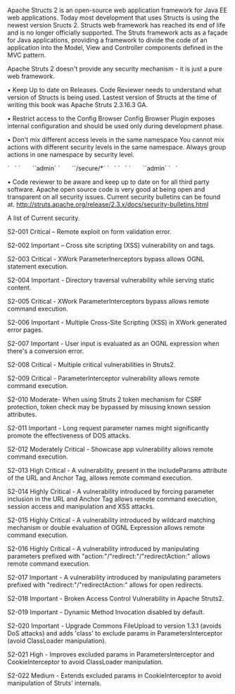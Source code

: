 Apache Structs 2 is an open-source web application framework for Java EE
web applications. Today most development that uses Structs is using the
newest version Sructs 2. Structs web framework has reached its end of
life and is no longer officially supported. The Struts framework acts as
a façade for Java applications, providing a framework to divide the code
of an application into the Model, View and Controller components defined
in the MVC pattern.

Apache Struts 2 doesn't provide any security mechanism - it is just a
pure web framework.

• Keep Up to date on Releases. Code Reviewer needs to understand what
version of Structs is being used. Lastest version of Structs at the time
of writing this book was Apache Struts 2.3.16.3 GA.

• Restrict access to the Config Browser Config Browser Plugin exposes
internal configuration and should be used only during development phase.

• Don't mix different access levels in the same namespace You cannot mix
actions with different security levels in the same namespace. Always
group actions in one namespace by security level.

<security-constraint>
`   `<web-resource-collection>
`       `<web-resource-name>`admin`</web-resource-name>
`       `<url-pattern>`/secure/*`</url-pattern>
`   `</web-resource-collection>
`   `<auth-constraint>
`       `<role-name>`admin`</role-name>
`   `</auth-constraint>
</security-constraint>

• Code reviewer to be aware and keep up to date on for all third party
software. Apache open source code is very good at being open and
transparent on all security issues. Current security bulletins can be
found at.
<http://struts.apache.org/release/2.3.x/docs/security-bulletins.html>

A list of Current security.

S2-001 Critical – Remote exploit on form validation error.

S2-002 Important – Cross site scripting (XSS) vulnerability on and tags.

S2-003 Critical - XWork ParameterInerceptors bypass allows OGNL
statement execution.

S2-004 Important - Directory traversal vulnerability while serving
static content.

S2-005 Critical - XWork ParameterInterceptors bypass allows remote
command execution.

S2-006 Important - Multiple Cross-Site Scripting (XSS) in XWork
generated error pages.

S2-007 Important - User input is evaluated as an OGNL expression when
there's a conversion error.

S2-008 Critical - Multiple critical vulnerabilities in Struts2.

S2-009 Critical - ParameterInterceptor vulnerability allows remote
command execution.

S2-010 Moderate- When using Struts 2 token mechanism for CSRF
protection, token check may be bypassed by misusing known session
attributes.

S2-011 Important - Long request parameter names might significantly
promote the effectiveness of DOS attacks.

S2-012 Moderately Critical - Showcase app vulnerability allows remote
command execution.

S2-013 High Critical - A vulnerability, present in the includeParams
attribute of the URL and Anchor Tag, allows remote command execution.

S2-014 Highly Critical - A vulnerability introduced by forcing parameter
inclusion in the URL and Anchor Tag allows remote command execution,
session access and manipulation and XSS attacks.

S2-015 Highly Critical - A vulnerability introduced by wildcard matching
mechanism or double evaluation of OGNL Expression allows remote command
execution.

S2-016 Highly Critical - A vulnerability introduced by manipulating
parameters prefixed with "action:"/"redirect:"/"redirectAction:" allows
remote command execution.

S2-017 Important - A vulnerability introduced by manipulating parameters
prefixed with "redirect:"/"redirectAction:" allows for open redirects.

S2-018 Important - Broken Access Control Vulnerability in Apache
Struts2.

S2-019 Important - Dynamic Method Invocation disabled by default.

S2-020 Important - Upgrade Commons FileUpload to version 1.3.1 (avoids
DoS attacks) and adds 'class' to exclude params in ParametersInterceptor
(avoid ClassLoader manipulation).

S2-021 High - Improves excluded params in ParametersInterceptor and
CookieInterceptor to avoid ClassLoader manipulation.

S2-022 Medium - Extends excluded params in CookieInterceptor to avoid
manipulation of Struts' internals.